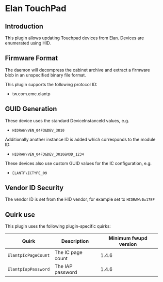 Elan TouchPad
=============

Introduction
------------

This plugin allows updating Touchpad devices from Elan. Devices are enumerated
using HID.

Firmware Format
---------------

The daemon will decompress the cabinet archive and extract a firmware blob in
an unspecified binary file format.

This plugin supports the following protocol ID:

 * tw.com.emc.elantp

GUID Generation
---------------

These device uses the standard DeviceInstanceId values, e.g.

 * `HIDRAW\VEN_04F3&DEV_3010`

Additionally another instance ID is added which corresponds to the module ID:

 * `HIDRAW\VEN_04F3&DEV_3010&MOD_1234`

These devices also use custom GUID values for the IC configuration, e.g.

 * `ELANTP\ICTYPE_09`

Vendor ID Security
------------------

The vendor ID is set from the HID vendor, for example set to `HIDRAW:0x17EF`

Quirk use
---------

This plugin uses the following plugin-specific quirks:

| Quirk                  | Description                               | Minimum fwupd version |
|------------------------|-------------------------------------------|-----------------------|
| `ElantpIcPageCount`    | The IC page count                         | 1.4.6                 |
| `ElantpIapPassword`    | The IAP password                          | 1.4.6                 |
